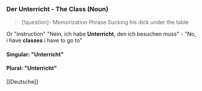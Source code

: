 ### Der Unterricht - The Class   (Noun)

> [!question]- Memorization Phrase
> Sucking his dick under the table

Or "instruction"
"Nein, ich habe **Unterricht**, den ich besuchen muss" - "No, i have **classes** i have to go to"

#### Singular: "Unterricht"
#### Plural: "Unterricht"



[[Deutsche]]
